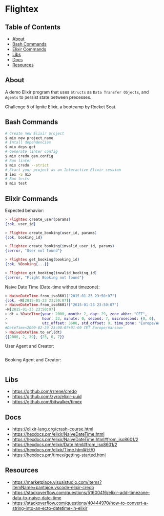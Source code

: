 # Flightex

## Table of Contents

- [About](#about)
- [Bash Commands](#bash_commands)
- [Elixir Commands](#elixir_commands)
- [Libs](#libs)
- [Docs](#docs)
- [Resources](#resources)

## About <a name = "about"></a>

A demo Elixir program that uses `Structs` as `Data Transfer Objects`,
and `Agents` to persist state between precesses.

Challenge 5 of Ignite Elixir, a bootcamp by Rocket Seat.

## Bash Commands <a name = "bash_commands"></a>

```bash
# Create new Elixir project
$ mix new project_name
# Intall dependencies
$ mix deps.get
# Generate linter config
$ mix credo gen.config
# Run linter
$ mix credo --strict
# Start your project as an Interactive Elixir session
$ iex -S mix
# Run tests
$ mix test
```

## Elixir Commands <a name = "elixir_commands"></a>

Expected behavior:

```elixir
> Flightex.create_user(params)
{:ok, user_id}

> Flightex.create_booking(user_id, params)
{:ok, booking_id}

> Flightex.create_booking(invalid_user_id, params)
{:error, "User not found"}

> Flightex.get_booking(booking_id)
{:ok, %Booking{...}}

> Flightex.get_booking(invalid_booking_id)
{:error, "Flight Booking not found"}
```

Naive Date Time (Date-time without timezone):

```elixir
> NaiveDateTime.from_iso8601("2015-01-23 23:50:07")
{:ok, ~N[2015-01-23 23:50:07]}
> NaiveDateTime.from_iso8601!("2015-01-23 23:50:07")
~N[2015-01-23 23:50:07]
> dt = %DateTime{year: 2000, month: 2, day: 29, zone_abbr: "CET",
>                hour: 23, minute: 0, second: 7, microsecond: {0, 0},
>                utc_offset: 3600, std_offset: 0, time_zone: "Europe/Warsaw"}
#DateTime<2000-02-29 23:00:07+01:00 CET Europe/Warsaw>
> NaiveDateTime.to_erl(dt)
{{2000, 2, 29}, {23, 0, 7}}
```

User Agent and Creator:

```elixir

```

Booking Agent and Creator:

```elixir

```

## Libs <a name = "libs"></a>

- https://github.com/rrrene/credo
- https://github.com/zyro/elixir-uuid
- https://github.com/bitwalker/timex

## Docs <a name = "docs"></a>

- https://elixir-lang.org/crash-course.html
- https://hexdocs.pm/elixir/NaiveDateTime.html
- https://hexdocs.pm/elixir/NaiveDateTime.html#from_iso8601/2
- https://hexdocs.pm/elixir/Date.html#from_iso8601/2
- https://hexdocs.pm/elixir/Time.html#t:t/0
- https://hexdocs.pm/timex/getting-started.html

## Resources <a name = "resources"></a>

- https://marketplace.visualstudio.com/items?itemName=pantajoe.vscode-elixir-credo
- https://stackoverflow.com/questions/51600416/elixir-add-timezone-data-to-naive-date-time
- https://stackoverflow.com/questions/40444970/how-to-convert-a-string-into-an-ecto-datetime-in-elixir
